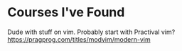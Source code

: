 # Courses I've Found

Dude with stuff on vim. Probably start with Practival vim?
https://pragprog.com/titles/modvim/modern-vim

